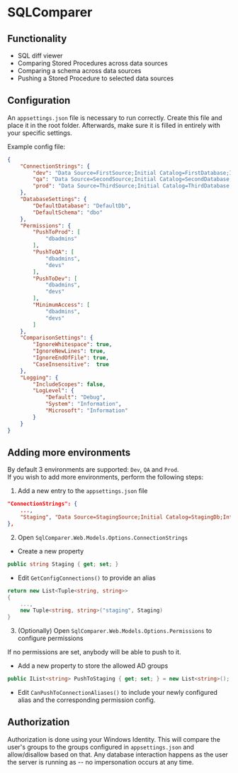# SQLComparer

## Functionality

 * SQL diff viewer
 * Comparing Stored Procedures across data sources
 * Comparing a schema across data sources
 * Pushing a Stored Procedure to selected data sources

## Configuration

An `appsettings.json` file is necessary to run correctly. Create this file and place it in the root folder. 
Afterwards, make sure it is filled in entirely with your specific settings.

Example config file:

```json
{
    "ConnectionStrings": {
        "dev": "Data Source=FirstSource;Initial Catalog=FirstDatabase;Integrated Security=true",
        "qa": "Data Source=SecondSource;Initial Catalog=SecondDatabase;Integrated Security=true",
        "prod": "Data Source=ThirdSource;Initial Catalog=ThirdDatabase;Integrated Security=true"
    },
    "DatabaseSettings": {
        "DefaultDatabase": "DefaultDb",
        "DefaultSchema": "dbo"
    },
    "Permissions": {
        "PushToProd": [
            "dbadmins"
        ],
        "PushToQA": [
            "dbadmins",
            "devs"
        ],
        "PushToDev": [
            "dbadmins",
            "devs"
        ],
        "MinimumAccess": [
            "dbadmins",
            "devs"
        ]
    },
    "ComparisonSettings": {
        "IgnoreWhitespace": true,
        "IgnoreNewLines": true,
        "IgnoreEndOfFile": true,
        "CaseInsensitive":  true  
    },
    "Logging": {
        "IncludeScopes": false,
        "LogLevel": {
            "Default": "Debug",
            "System": "Information",
            "Microsoft": "Information"
        }
    }
}

```


## Adding more environments
By default 3 environments are supported: `Dev`, `QA` and `Prod`.  
If you wish to add more environments, perform the following steps:

1. Add a new entry to the `appsettings.json` file

```json
"ConnectionStrings": {
    ...,
    "Staging", "Data Source=StagingSource;Initial Catalog=StagingDb;Integrated Security=true"
},
```

2. Open `SqlComparer.Web.Models.Options.ConnectionStrings`

* Create a new property

 ```csharp
public string Staging { get; set; }
 ```

* Edit `GetConfigConnections()` to provide an alias

```csharp
return new List<Tuple<string, string>>
{
    ...,
    new Tuple<string, string>("staging", Staging)
}
```

3. (Optionally) Open `SqlComparer.Web.Models.Options.Permissions` to configure permissions

If no permissions are set, anybody will be able to push to it.

* Add a new property to store the allowed AD groups

```csharp
public IList<string> PushToStaging { get; set; } = new List<string>();
```

* Edit `CanPushToConnectionAliases()` to include your newly configured alias and the corresponding permission config.


## Authorization

Authorization is done using your Windows Identity. This will compare the user's groups to the groups configured in `appsettings.json` and allow/disallow based on that. Any database interaction happens as the user the server is running as -- no impersonation occurs at any time.
